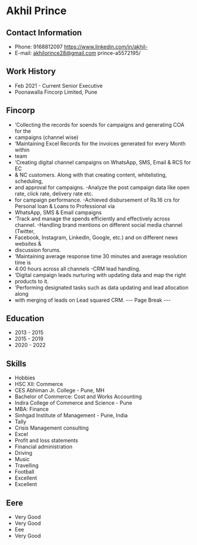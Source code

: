# Akhil Prince

## Contact Information

* Phone: 9168812097 https://www.linkedin.com/in/akhil-
* E-mail: akhilorince28@gmail.com prince-a5572195/


## Work History

* Feb 2021 - Current Senior Executive
* Poonawalla Fincorp Limited, Pune


## Fincorp

* ‘Collecting the records for soends for campaigns and generating COA for the
* campaigns (channel wise)
* ‘Maintaining Excel Records for the invoices generated for every Month within
* team
* ‘Creating digital channel campaigns on WhatsApp, SMS, Email & RCS for EC
* & NC customers. Along with that creating content, whitelisting, scheduling,
* and approval for campaigns.
-Analyze the post campaign data like open rate, click rate, delivery rate etc.
* for campaign performance.
-Achieved disbursement of Rs.16 crs for Personal loan & Loans to Professional via
* WhatsApp, SMS & Email campaigns
* ‘Track and manage the spends efficiently and effectively across channel.
-Handling brand mentions on different social media channel (Twitter,
* Facebook, Instagram, LinkedIn, Google, etc.) and on different news websites &
* discussion forums.
* ‘Maintaining average response time 30 minutes and average resolution time is
* 4:00 hours across all channels -CRM lead handling.
* ‘Digital campaign leads nurturing with updating data and map the right
* products to it.
* ‘Performing designated tasks such as data updating and lead allocation along
* with merging of leads on Lead squared CRM.
--- Page Break ---


## Education

* 2013 - 2015
* 2015 - 2019
* 2020 - 2022


## Skills

* Hobbies
* HSC XIl: Commerce
* CES Abhiman Jr. College - Pune, MH
* Bachelor of Commerce: Cost and Works Accounting
* Indira College of Commerce and Science - Pune
* MBA: Finance
* Sinhgad Institute of Management - Pune, India
* Tally
* Crisis Management consulting
* Excel
* Profit and loss statements
* Financial administration
* Driving
* Music
* Travelling
* Football
* Excellent
* Excellent


## Eere

* Very Good
* Very Good
* Eee
* Very Good

